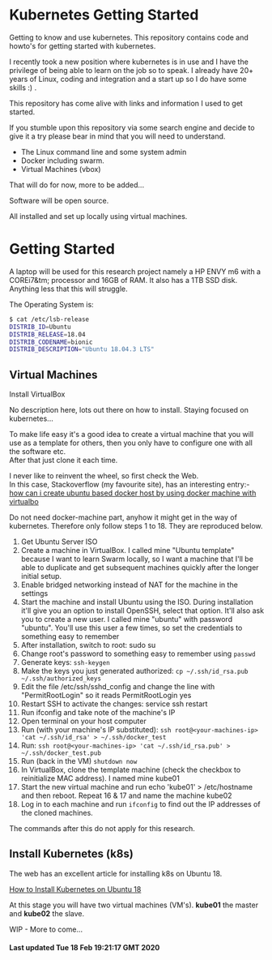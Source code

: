 # Kubernetes Getting Started

Getting to know and use kubernetes.  This repository contains code and howto's for getting started with kubernetes.

I recently took a new position where kubernetes is in use and I have the privilege of being able to learn on the job so to speak.  I already have 20+ years of Linux, coding and integration and a start up so I do have some skills :) .

This repository has come alive with links and information I used to get started.  

If you stumble upon this repository via some search engine and decide to give it a try please bear in mind that you will need to understand.

  * The Linux command line and some system admin
  * Docker including swarm.
  * Virtual Machines (vbox)

That will do for now, more to be added...

Software will be open source.

All installed and set up locally using virtual machines.

# Getting Started


A laptop will be used for this research project namely a HP ENVY m6 with a COREi7&tm; processor and 16GB of RAM.  It also has a 1TB SSD disk.  Anything less that this will struggle.

The Operating System is:
```bash
$ cat /etc/lsb-release
DISTRIB_ID=Ubuntu
DISTRIB_RELEASE=18.04
DISTRIB_CODENAME=bionic
DISTRIB_DESCRIPTION="Ubuntu 18.04.3 LTS"
``` 

## Virtual Machines

Install VirtualBox

No description here, lots out there on how to install.  Staying focused on kubernetes...

To make life easy it's a good idea to create a virtual machine that you will use as a 
template for others, then you only have to configure one with all the software etc.  
After that just clone it each time.

I never like to reinvent the wheel, so first check the Web.  
In this case, Stackoverflow (my favourite site), has an interesting entry:- 
[how can i create ubuntu based docker host by using docker machine with virtualbo](https://stackoverflow.com/questions/33935800/how-can-i-create-ubuntu-based-docker-host-by-using-docker-machine-with-virtualbo)

Do not need docker-machine part, anyhow it might get in the way of kubernetes.  Therefore only follow steps 1 to 18. They are reproduced below.

1. Get Ubuntu Server ISO
2. Create a machine in VirtualBox. I called mine "Ubuntu template" because I want to learn Swarm locally, so I want a machine that I'll be able to duplicate and get subsequent machines quickly after the longer initial setup.
3. Enable bridged networking instead of NAT for the machine in the settings
4. Start the machine and install Ubuntu using the ISO. During installation it'll give you an option to install OpenSSH, select that option. It'll also ask you to create a new user. I called mine "ubuntu" with password "ubuntu". You'll use this user a few times, so set the credentials to something easy to remember
5. After installation, switch to root: sudo su
6. Change root's password to something easy to remember using ```passwd```
7. Generate keys: ```ssh-keygen```
8. Make the keys you just generated authorized: ```cp ~/.ssh/id_rsa.pub ~/.ssh/authorized_keys```
9. Edit the file /etc/ssh/sshd_config and change the line with "PermitRootLogin" so it reads PermitRootLogin yes
10. Restart SSH to activate the changes: service ssh restart
11. Run ifconfig and take note of the machine's IP
12. Open terminal on your host computer
13. Run (with your machine's IP substituted):
    ```ssh root@<your-machines-ip> 'cat ~/.ssh/id_rsa' > ~/.ssh/docker_test```
14. Run:
    ```ssh root@<your-machines-ip> 'cat ~/.ssh/id_rsa.pub' > ~/.ssh/docker_test.pub```
15. Run (back in the VM) ```shutdown now```
16. In VirtualBox, clone the template machine (check the checkbox to reinitialize MAC address). I named mine kube01
17. Start the new virtual machine and run echo 'kube01' > /etc/hostname and then reboot.
    Repeat 16 & 17 and name the machine kube02
18. Log in to each machine and run ```ifconfig``` to find out the IP addresses of the cloned machines.

The commands after this do not apply for this research.

## Install Kubernetes (k8s)

The web has an excellent article for installing k8s on Ubuntu 18.

[How to Install Kubernetes on Ubuntu 18](https://geekflare.com/install-kubernetes-on-ubuntu)


At this stage you will have two virtual machines (VM's).  **kube01** the master and **kube02** the slave.




 
WIP - More to come...




#### Last updated Tue 18 Feb 19:21:17 GMT 2020
